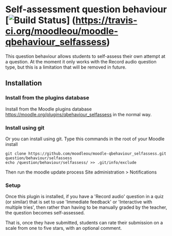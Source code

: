# Self-assessment question behaviour [![Build Status](https://travis-ci.org/moodleou/moodle-qbehaviour_selfassess.svg?branch=master)] (https://travis-ci.org/moodleou/moodle-qbehaviour_selfassess)

This question behaviour allows students to self-assess their own attempt
at a question. At the moment it only works with the Record audio question type,
but this is a limitation that will be removed in future.

## Installation

### Install from the plugins database

Install from the Moodle plugins database https://moodle.org/plugins/qbehaviour_selfassess
in the normal way.

### Install using git

Or you can install using git. Type this commands in the root of your Moodle install

    git clone https://github.com/moodleou/moodle-qbehaviour_selfassess.git question/behaviour/selfassess
    echo /question/behaviour/selfassess/ >> .git/info/exclude

Then run the moodle update process
Site administration > Notifications

### Setup

Once this plugin is installed, if you have a 'Record audio' question in
a quiz (or similar) that is set to use 'Immediate feedback' or
'Interactive with multiple tries', then rather than having to be
manually graded by the teacher, the question becomes self-assessed.

That is, once they have submitted, students can rate their submission on a scale
from one to five stars, with an optional comment.
